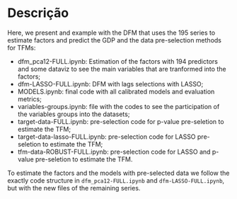 # Descrição

Here, we present and example with the DFM that uses the 195 series to estimate factors and predict the GDP and the data pre-selection methods for TFMs:

- dfm_pca12-FULL.ipynb: Estimation of the factors with 194 predictors and some dataviz to see the main variables that are tranformed into  the factors; 
- dfm-LASSO-FULL.ipynb: DFM with lags selections with LASSO;
- MODELS.ipynb: final code with all calibrated models and evaluation metrics;
- variables-groups.ipynb: file with the codes to see the participation of the variables groups into the datasets;
- target-data-FULL.ipynb: pre-selection code for p-value pre-seletion to estimate the TFM;
- target-data-lasso-FULL.ipynb: pre-selection code for LASSO pre-seletion to estimate the TFM;
- tfm-data-ROBUST-FULL.ipynb: pre-selection code for LASSO and p-value pre-seletion to estimate the TFM.

To estimate the factors and the models with pre-selected data we follow the exactly code structure in `dfm_pca12-FULL.ipynb` and `dfm-LASSO-FULL.ipynb`, but with the new files of the remaining series.
